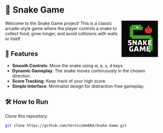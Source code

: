 # 🐍 Snake Game 

<p style="margin-bottom: 20px;">
   <img align="right" src="Snake Game.png" alt="Snake Game Logo" width="120" />
Welcome to the Snake Game project! This is a classic arcade-style game where the player controls a snake to collect food, grow longer, and avoid collisions with walls or itself.
 
</p>


## 🚀 Features
- **Smooth Controls**: Move the snake using w, a, s, d keys.
- **Dynamic Gameplay**: The snake moves continuously in the chosen direction.
- **Score Tracking**: Keep track of your high score.
- **Simple Interface**: Minimalist design for distraction-free gameplay.

## 🛠️ How to Run

Clone this repository:

```bash
git clone https://github.com/Vernicode684/Snake-Game.git
